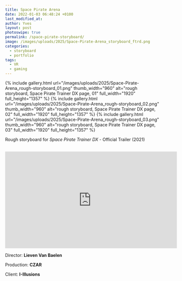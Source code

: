 ```yaml
---
title: Space Pirate Arena
date: 2022-01-03 06:48:24 +0100
last_modified_at: 
author: Yves
layout: post
photoswipe: true
permalink: /space-pirate-storyboard/
image: /images/uploads/2025/Space-Pirate-Arena_storyboard_ftrd.png
categories:
  - storyboard
  - portfolio
tags:
  - VR
  - gaming
---
```


<div class="photoswipe-gallery">
  {% include gallery.html
   url="/images/uploads/2025/Space-Pirate-Arena_rough-storyboard_01.png"
   thumb_width="960" alt="rough storyboard, Space Pirate Trainer DX page, 01"
   full_width="1920" full_height="1357"
  %}
  {% include gallery.html
   url="/images/uploads/2025/Space-Pirate-Arena_rough-storyboard_02.png"
   thumb_width="960" alt="rough storyboard, Space Pirate Trainer DX page, 02"
   full_width="1920" full_height="1357"
  %}
  {% include gallery.html
   url="/images/uploads/2025/Space-Pirate-Arena_rough-storyboard_03.png"
   thumb_width="960" alt="rough storyboard, Space Pirate Trainer DX page, 03"
   full_width="1920" full_height="1357"
  %}
</div>

Rough storyboard for *Space Pirate Trainer DX*  - Official Trailer (2021)

<br>


<iframe width="560" height="315" src="https://www.youtube-nocookie.com/embed/PqcjPVy3tDo?si=apy6bwzfhkQCUJ8v" title="YouTube video player" frameborder="0" allow="accelerometer; autoplay; clipboard-write; encrypted-media; gyroscope; picture-in-picture; web-share" referrerpolicy="strict-origin-when-cross-origin" allowfullscreen></iframe>

Director: **Lieven Van Baelen**

Production: **CZAR**

Client: **I-Illusions**
